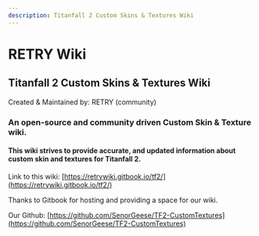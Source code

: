 ```yaml
---
description: Titanfall 2 Custom Skins & Textures Wiki
---
```


# RETRY Wiki

## Titanfall 2 Custom Skins & Textures Wiki

Created & Maintained by: RETRY (community)

### An open-source and community driven Custom Skin & Texture wiki.

#### This wiki strives to provide accurate, and updated information about custom skin and textures for Titanfall 2.

Link to this wiki: [https://retrywiki.gitbook.io/tf2/](https://retrywiki.gitbook.io/tf2/)

Thanks to Gitbook for hosting and providing a space for our wiki.

Our Github: [https://github.com/SenorGeese/TF2-CustomTextures](https://github.com/SenorGeese/TF2-CustomTextures)
